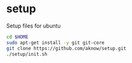 setup
=====

Setup files for ubuntu

```sh
cd $HOME
sudo apt-get install -y git git-core
git clone https://github.com/aknow/setup.git
./setup/init.sh
```

